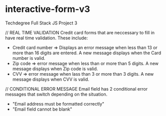 # interactive-form-v3
Techdegree Full Stack JS Project 3

// REAL TIME VALIDATION 
Credit card forms that are neccessary to fill in have real time validation. These include:
- Credit card number => Displays an error message when less than 13 or more than 16 digits are entered. A new message displays when the Card number is valid. 
- Zip code => error message when less than or more than 5 digits. A new message displays when Zip code is valid.
- CVV => error message when lass than 3 or more than 3 digits. A new message displays when CVV is valid.

// CONDITIONAL ERROR MESSAGE
Email field has 2 conditional error messages that switch depending on the situation.
- "Email address must be formatted correctly"
- "Email field cannot be blank"

